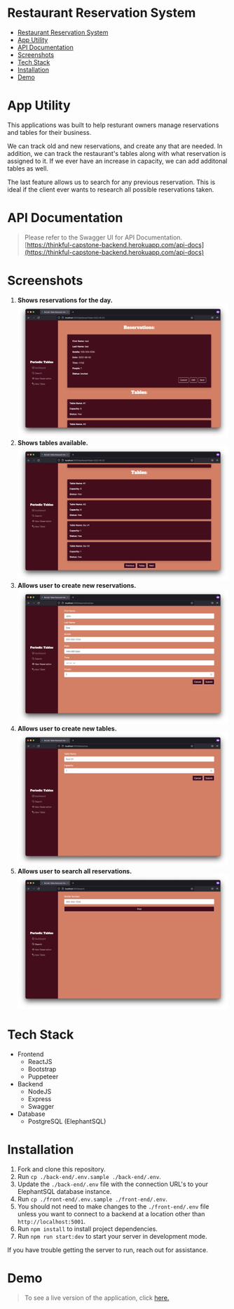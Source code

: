 # Restaurant Reservation System
- [Restaurant Reservation System](#restaurant-reservation-system)
- [App Utility](#app-utility)
- [API Documentation](#api-documentation)
- [Screenshots](#screenshots)
- [Tech Stack](#tech-stack)
- [Installation](#installation)
- [Demo](#demo)


# App Utility
This applications was built to help resturant owners manage reservations and tables for their business.

 We can track old and new reservations, and create any that are needed. In addition, we can track the restaurant's tables along with what reservation is assigned to it. If we ever have an increase in capacity, we can add additonal tables as well.

 The last feature allows us to search for any previous reservation. This is ideal if the client ever wants to research all possible reservations taken.


# API Documentation
>Please refer to the Swagger UI for API Documentation.
>[https://thinkful-capstone-backend.herokuapp.com/api-docs](https://thinkful-capstone-backend.herokuapp.com/api-docs)

# Screenshots
1. **Shows reservations for the day.**
![newReservation](./images/reservations.png)
2. **Shows tables available.**
![newReservation](./images/tables.png)
3. **Allows user to create new reservations.**
![newReservation](./images/newReservation.png)
4. **Allows user to create new tables.**
![newReservation](./images/newTable.png)
1. **Allows user to search all reservations.**
![newReservation](./images/search.png)

# Tech Stack

- Frontend
  - ReactJS
  - Bootstrap
  - Puppeteer
- Backend
  - NodeJS
  - Express
  - Swagger
- Database
  - PostgreSQL (ElephantSQL)
  
# Installation

1. Fork and clone this repository.
1. Run `cp ./back-end/.env.sample ./back-end/.env`.
1. Update the `./back-end/.env` file with the connection URL's to your ElephantSQL database instance.
1. Run `cp ./front-end/.env.sample ./front-end/.env`.
1. You should not need to make changes to the `./front-end/.env` file unless you want to connect to a backend at a location other than `http://localhost:5001`.
1. Run `npm install` to install project dependencies.
1. Run `npm run start:dev` to start your server in development mode.

If you have trouble getting the server to run, reach out for assistance.

# Demo
>To see a live version of the application, click
>[here.](https://thinkful-capstone-frontend.herokuapp.com)